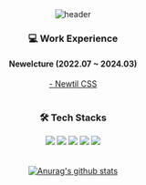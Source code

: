 <div align="center">
  <img src="https://capsule-render.vercel.app/api?type=transparent&color=gradient&height=200&text=Younghyun+Jeon&fontSize=70&fontAlign=50&fontAlignY=50&desc=&descSize=20&descAlign=50&descAlignY=60" alt="header"/>
</div>

<div align="center">
  <h3>💻 Work Experience</h3>
  <div>
    <h4>Newelcture (2022.07 ~ 2024.03)</h4>
    <a href="https://newlecture-corp.github.io/newtil-css/"> - Newtil CSS</a>
  </div>
</div>

<br>

<div align="center">
  <h3>🛠️ Tech Stacks</h3>
  <div>
    <img src="https://img.shields.io/badge/java-007396?style=flat-square&amp;logo=java&amp;logoColor=white"/>
    <img src="https://img.shields.io/badge/Spring-6DB33F?style=flat-square&amp;logo=Spring&amp;logoColor=white"/>
    <img src="https://img.shields.io/badge/JavaScript-F7DF1E?style=flat-square&amp;logo=javascript&amp;logoColor=black"/>
    <img src="https://img.shields.io/badge/Vue.js-4FC08D?style=flat-square&amp;logo=Vue.js&amp;logoColor=white"/>
    <img src="https://img.shields.io/badge/MySQL-4479A1?style=flat-square&amp;logo=MySQL&amp;logoColor=white"/>
  </div>
</div>

<br>
<br>

<div align="center">
  <a href="https://github.com/anuraghazra/github-readme-stats"><img src="https://github-readme-stats.vercel.app/api?username=xxx" alt="Anurag's github stats"></a>
</div>
